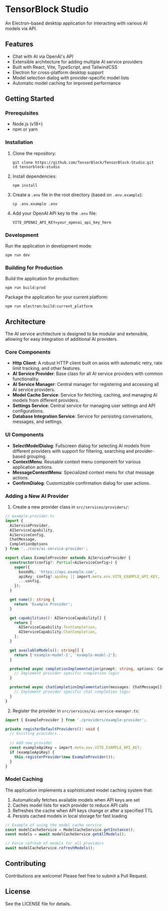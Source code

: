 # TensorBlock Studio

An Electron-based desktop application for interacting with various AI models via API.

## Features

- Chat with AI via OpenAI's API
- Extensible architecture for adding multiple AI service providers
- Built with React, Vite, TypeScript, and TailwindCSS
- Electron for cross-platform desktop support
- Model selection dialog with provider-specific model lists
- Automatic model caching for improved performance

## Getting Started

### Prerequisites

- Node.js (v18+)
- npm or yarn

### Installation

1. Clone the repository:
   ```
   git clone https://github.com/TensorBlock/TensorBlock-Studio.git
   cd tensorblock-studio
   ```

2. Install dependencies:
   ```
   npm install
   ```

3. Create a `.env` file in the root directory (based on `.env.example`):
   ```
   cp .env.example .env
   ```

4. Add your OpenAI API key to the `.env` file:
   ```
   VITE_OPENAI_API_KEY=your_openai_api_key_here
   ```

### Development

Run the application in development mode:

```
npm run dev
```

### Building for Production

Build the application for production:

```
npm run build:prod
```

Package the application for your current platform:

```
npm run electron:build:current_platform
```

## Architecture

The AI service architecture is designed to be modular and extensible, allowing for easy integration of additional AI providers.

### Core Components

- **Http Client**: A robust HTTP client built on axios with automatic retry, rate limit tracking, and other features.
- **AI Service Provider**: Base class for all AI service providers with common functionality.
- **AI Service Manager**: Central manager for registering and accessing all AI service providers.
- **Model Cache Service**: Service for fetching, caching, and managing AI models from different providers.
- **Settings Service**: Central service for managing user settings and API configurations.
- **Database Integration Service**: Service for persisting conversations, messages, and settings.

### UI Components

- **SelectModelDialog**: Fullscreen dialog for selecting AI models from different providers with support for filtering, searching and provider-based grouping.
- **ContextMenu**: Reusable context menu component for various application actions.
- **MessageContextMenu**: Specialized context menu for chat message actions.
- **ConfirmDialog**: Customizable confirmation dialog for user actions.

### Adding a New AI Provider

1. Create a new provider class in `src/services/providers/`:

```typescript
// example-provider.ts
import { 
  AiServiceProvider, 
  AIServiceCapability, 
  AiServiceConfig, 
  ChatMessage, 
  CompletionOptions 
} from '../core/ai-service-provider';

export class ExampleProvider extends AiServiceProvider {
  constructor(config?: Partial<AiServiceConfig>) {
    super({
      baseURL: 'https://api.example.com',
      apiKey: config?.apiKey || import.meta.env.VITE_EXAMPLE_API_KEY,
      ...config,
    });
  }

  get name(): string {
    return 'Example Provider';
  }

  get capabilities(): AIServiceCapability[] {
    return [
      AIServiceCapability.TextCompletion,
      AIServiceCapability.ChatCompletion,
    ];
  }

  get availableModels(): string[] {
    return ['example-model-1', 'example-model-2'];
  }

  protected async completionImplementation(prompt: string, options: CompletionOptions): Promise<string> {
    // Implement provider-specific completion logic
  }

  protected async chatCompletionImplementation(messages: ChatMessage[], options: CompletionOptions): Promise<ChatMessage> {
    // Implement provider-specific chat completion logic
  }
}
```

2. Register the provider in `src/services/ai-service-manager.ts`:

```typescript
import { ExampleProvider } from './providers/example-provider';

private registerDefaultProviders(): void {
  // Existing providers...
  
  // Add new provider
  const exampleApiKey = import.meta.env.VITE_EXAMPLE_API_KEY;
  if (exampleApiKey) {
    this.registerProvider(new ExampleProvider());
  }
}
```

### Model Caching

The application implements a sophisticated model caching system that:

1. Automatically fetches available models when API keys are set
2. Caches model lists for each provider to reduce API calls
3. Refreshes the cache when API keys change or after a specified TTL
4. Persists cached models in local storage for fast loading

```typescript
// Example of using the model cache service
const modelCacheService = ModelCacheService.getInstance();
const models = await modelCacheService.getAllModels();

// Force refresh of models for all providers
await modelCacheService.refreshModels();
```

## Contributing

Contributions are welcome! Please feel free to submit a Pull Request.

## License

See the LICENSE file for details. 